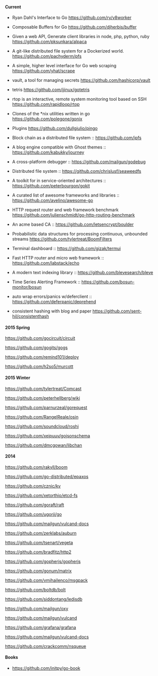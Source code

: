 
#### Current

* Ryan Dahl's Interface to Go
https://github.com/ry/v8worker

* Composable Buffers for Go
https://github.com/djherbis/buffer

* Given a web API, Generate client libraries in node, php, python, ruby
https://github.com/pksunkara/alpaca

* A git-like distributed file system for a Dockerized world.
https://github.com/pachyderm/pfs

* A simple, higher level interface for Go web scraping
https://github.com/yhat/scrape

* vault, a tool for managing secrets
https://github.com/hashicorp/vault

* tetris
https://github.com/jjinux/gotetris

* rtop is an interactive, remote system monitoring tool based on SSH
https://github.com/rapidloop/rtop

* Clones of the *nix utilities written in go
https://github.com/polegone/gonix

* Plugins
https://github.com/dullgiulio/pingo

* Block chain as a distributed file system ::
https://github.com/ipfs

* A blog engine compatible with Ghost themes ::
https://github.com/kabukky/journey

* A cross-platform debugger ::
https://github.com/mailgun/godebug

* Distributed file system ::
https://github.com/chrislusf/seaweedfs

* A toolkit for in service-oriented architectures ::
https://github.com/peterbourgon/gokit

* A curated list of awesome frameworks and libraries ::
https://github.com/avelino/awesome-go

* HTTP request router and web framework benchmark
https://github.com/julienschmidt/go-http-routing-benchmark

* An acme based CA ::
https://github.com/letsencrypt/boulder

* Probabilistic data structures for processing continuous, unbounded streams
https://github.com/tylertreat/BoomFilters

* Terminal dashboard ::
https://github.com/gizak/termui

* Fast HTTP router and micro web framework ::
https://github.com/labstack/echo

* A modern text indexing library ::
https://github.com/blevesearch/bleve

* Time Series Alerting Framework ::
https://github.com/bosun-monitor/bosun

* auto wrap errors/panics w/deferclient ::
https://github.com/deferpanic/deprehend

* consistent hashing with blog and paper
https://github.com/sent-hil/consistenthash

#### 2015 Spring

https://github.com/gocircuit/circuit

https://github.com/gogits/gogs

https://github.com/remind101/deploy

https://github.com/h2so5/murcott

#### 2015 Winter

https://github.com/tylertreat/Comcast

https://github.com/peterhellberg/wiki

https://github.com/parnurzeal/gorequest

https://github.com/RangelReale/osin

https://github.com/soundcloud/roshi

https://github.com/xeipuuv/gojsonschema

https://github.com/dmcgowan/libchan

#### 2014
https://github.com/rakyll/boom

https://github.com/go-distributed/epaxos

https://github.com/cznic/kv

https://github.com/xetorthio/etcd-fs

https://github.com/goraft/raft

https://github.com/ugorji/go

https://github.com/mailgun/vulcand-docs

https://github.com/zerklabs/auburn

https://github.com/tsenart/vegeta

https://github.com/bradfitz/http2

https://github.com/gopherjs/gopherjs

https://github.com/gonum/matrix

https://github.com/vmihailenco/msgpack

https://github.com/boltdb/bolt

https://github.com/siddontang/ledisdb

https://github.com/mailgun/oxy

https://github.com/mailgun/vulcand

https://github.com/grafana/grafana

https://github.com/mailgun/vulcand-docs

https://github.com/crackcomm/nsqueue

#### Books

* https://github.com/initpy/go-book
